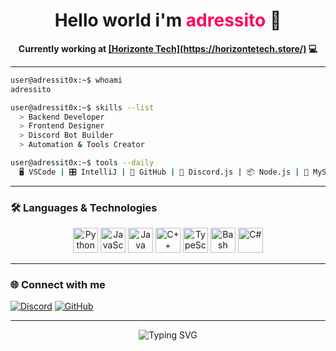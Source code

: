 <h1 align="center">Hello world i'm <span style="color:#ff0059;">adressito</span> 👋</h1>
<p align="center"><b>Currently working at <a href="https://discord.gg/G5ZnDU3s" target="_blank">[Horizonte Tech](https://horizontetech.store/)</a> 💻</b></p>

---

```bash
user@adressit0x:~$ whoami
adressito

user@adressit0x:~$ skills --list
  > Backend Developer
  > Frontend Designer
  > Discord Bot Builder
  > Automation & Tools Creator

user@adressit0x:~$ tools --daily
  🖥 VSCode | 🎛 IntelliJ | 🐙 GitHub | 💬 Discord.js | 📦 Node.js | 🐬 MySQL
```

---

### 🛠️ Languages & Technologies

<p align="center">
  <img src="https://cdn.jsdelivr.net/gh/devicons/devicon/icons/python/python-original.svg" width="40" alt="Python"/>
  <img src="https://cdn.jsdelivr.net/gh/devicons/devicon/icons/javascript/javascript-original.svg" width="40" alt="JavaScript"/>
  <img src="https://cdn.jsdelivr.net/gh/devicons/devicon/icons/java/java-original.svg" width="40" alt="Java"/>
  <img src="https://cdn.jsdelivr.net/gh/devicons/devicon/icons/cplusplus/cplusplus-original.svg" width="40" alt="C++"/>
  <img src="https://cdn.jsdelivr.net/gh/devicons/devicon/icons/typescript/typescript-original.svg" width="40" alt="TypeScript"/>
  <img src="https://cdn.jsdelivr.net/gh/devicons/devicon/icons/bash/bash-original.svg" width="40" alt="Bash"/>
  <img src="https://cdn.jsdelivr.net/gh/devicons/devicon/icons/csharp/csharp-original.svg" width="40" alt="C#"/>
</p>

---

### 🌐 Connect with me

[![Discord](https://img.shields.io/badge/Discord-5865F2?style=for-the-badge&logo=discord&logoColor=white)](https://discord.gg/G5ZnDU3s)
[![GitHub](https://img.shields.io/badge/GitHub-181717?style=for-the-badge&logo=github&logoColor=white)](https://github.com/adressit0x)

---

<p align="center">
  <img src="https://readme-typing-svg.demolab.com?font=Fira+Code&weight=500&size=22&pause=1000&color=FF0059&center=true&vCenter=true&width=435&lines=Welcome+to+my+profile!;Let's+build+something+awesome+%F0%9F%9A%80" alt="Typing SVG" />
</p>
